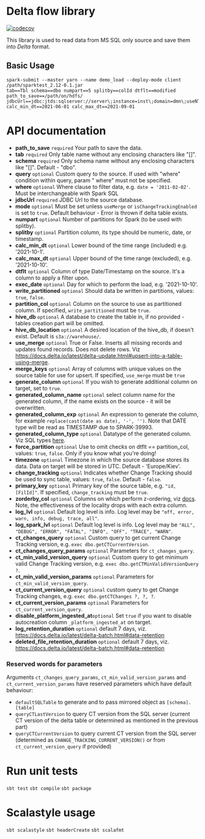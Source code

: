 # Delta flow library

[![codecov](https://codecov.io/github/Temabit-FOZZY-Group/mirroring/branch/develop/graph/badge.svg?token=HT36LXMF80)](https://codecov.io/github/Temabit-FOZZY-Group/mirroring)

This library is used to read data from MS SQL only source and save them into _Delta_ format.

## Basic Usage

```shell script
spark-submit --master yarn --name demo_load --deploy-mode client /path/sparktest_2.12-0.1.jar
tab==Tbl schema==dbo numpart==5 splitby==colId dtflt==modified path_to_save==/path/on/hdfs/
jdbcUrl==jdbc:jtds:sqlserver://server\;instance=inst\;domain=dmn\;useNTLMv2=true\;user=usr\;databasename=db\;password=****** calc_min_dt==2021-06-01 calc_max_dt==2021-09-01
```

# API documentation

* **path_to_save**          `required` Your path to save the data.
* **tab**                   `required` Only table name without any enclosing characters like "[]".
* **schema**                `required` Only schema name without any enclosing characters like "[]". Default - "dbo".
* **query**                 `optional` Custom query to the source. If used with "where" condition within query, param "
  where" must not be specified.
* **where**                 `optional` Where clause to filter data, e.g. `date = '2011-02-02'`. Must be interchangeable
  with Spark SQL
* **jdbcUrl**               `required` JDBC Url to the source database.
* **mode**                  `optional` Must be set unless `useMerge` or `isChangeTrackingEnabled` is set to `true`.
  Default behaviour - Error is thrown if delta table exists.
* **numpart**               `optional` Number of partitions for Spark (to be used with splitby).
* **splitby**               `optional` Partition column, its type should be numeric, date, or timestamp.
* **calc_min_dt**           `optional` Lower bound of the time range (included) e.g. '2021-10-1'.
* **calc_max_dt**           `optional` Upper bound of the time range (excluded), e.g. '2021-10-10'.
* **dtflt**                 `optional` Column of type Date/Timestamp on the source. It's a column to apply a filter
  upon.
* **exec_date**             `optional` Day for which to perform the load, e.g. '2021-10-10'.
* **write_partitioned**     `optional` Should data be written in partitions, values: `true`, `false`.
* **partition_col**         `optional` Column on the source to use as partitioned column. If
  specified, `write_partitioned` must be `true`.
* **hive_db**               `optional` A database to create the table in, if no provided - tables creation part will be
  omitted.
* **hive_db_location**      `optional` A desired location of the hive_db, if doesn't exist. Default
  is `s3a://warehouse/`.
* **use_merge**             `optional` True or False. Inserts all missing records and updates found records. Does not
  delete rows. Viz https://docs.delta.io/latest/delta-update.html#upsert-into-a-table-using-merge.
* **merge_keys**            `optional` Array of columns with unique values on the source table for use for upsert. If
  specified, `use_merge` must be `true`
* **generate_column**       `optional` If you wish to generate additional column on target, set to `true`.
* **generated_column_name** `optional` select column name for the generated column, if the name exists on the source -
  it will be overwritten.
* **generated_column_exp**  `optional` An expression to generate the column, for
  example `replace(cast(date as date), '-', '')`. Note that DATE type will be read as TIMESTAMP due to SPARK-39993.
* **generated_column_type** `optional` Datatype of the generated column. Viz SQL
  types [here](https://spark.apache.org/docs/latest/sql-ref-datatypes.html#supported-data-types).
* **force_partition**       `optional` Use to omit checks on dtflt == partition_col, values: `true`, `false`. Only if
  you know what you're doing!
* **timezone**              `optional` Timezone in which the source database stores its data. Data on target will be
  stored in UTC. Default - 'Europe/Kiev'.
* **change_tracking**       `optional` Indicates whether Change Tracking should be used to sync table,
  values: `true`, `false`. Default - `false`.
* **primary_key**           `optional` Primary key of the source table, e.g. `"id,[FilId]"`. If
  specified, `change_tracking` must be `true`.
* **zorderby_col**          `optional` Columns on which perform z-ordering,
  viz [docs](https://docs.delta.io/2.0.0/optimizations-oss.html#z-ordering-multi-dimensional-clustering). Note, the
  effectiveness of the locality drops with each extra column.
* **log_lvl**               `optional` Default log level is info. Log level may
  be `"off, error, warn, info, debug, trace, all"`.
* **log_spark_lvl**         `optional` Default log level is info. Log level may
  be `"ALL", "DEBUG", "ERROR", "FATAL", "INFO", "OFF", "TRACE", "WARN"`.
* **ct_changes_query**            `optional` Custom query to get current Change Tracking version,
  e.g. `exec dbo.getCTCurrentVersion`.
* **ct_changes_query_params**     `optional` Parameters for `ct_changes_query`.
* **ct_min_valid_version_query**  `optional` Custom query to get minimum valid Change Tracking version,
  e.g. `exec dbo.getCTMinValidVersionQuery ?`.
* **ct_min_valid_version_params** `optional` Parameters for `ct_min_valid_version_query`.
* **ct_current_version_query**      `optional` custom query to get Change Tracking changes,
  e.g. `exec dbo.getCTChanges ?, ?, ?`.
* **ct_current_version_params**      `optional` Parameters for `ct_current_version_query`.
* **disable_platform_ingested_at**`optional` Set `true` if you want to disable autocreation
  column `_platform_ingested_at` on target.
* **log_retention_duration**      `optional` default 7 days,
  viz. https://docs.delta.io/latest/delta-batch.html#data-retention
* **deleted_file_retention_duration**      `optional` default 7 days,
  viz. https://docs.delta.io/latest/delta-batch.html#data-retention

### Reserved words for parameters

Arguments `ct_changes_query_params`, `ct_min_valid_version_params` and `ct_current_version_params` have reserved
parameters which have default behaviour:

- `defaultSQLTable` to generate and to pass mirrored object as `[schema].[table]`
- `queryCTLastVersion` to query CT version from the SQL server (current CT version of the delta table or determined as
  mentioned in the previous part)
- `queryCTCurrentVersion` to query current CT version from the SQL server (determined
  as `CHANGE_TRACKING_CURRENT_VERSION()` or from `ct_current_version_query` if provided)

# Run unit tests

`sbt test`
`sbt compile`
`sbt package`

# Scalastyle usage

`sbt scalastyle`
`sbt headerCreate`
`sbt scalafmt`
